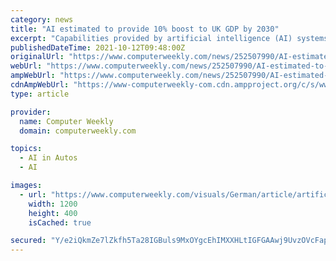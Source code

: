 ```yaml
---
category: news
title: "AI estimated to provide 10% boost to UK GDP by 2030"
excerpt: "Capabilities provided by artificial intelligence (AI) systems and related technologies such as robots and driverless vehicles could provide a 10% boost to the UK economy by 2030, but there are ..."
publishedDateTime: 2021-10-12T09:48:00Z
originalUrl: "https://www.computerweekly.com/news/252507990/AI-estimated-to-provide-10-boost-to-UK-GDP-by-2030"
webUrl: "https://www.computerweekly.com/news/252507990/AI-estimated-to-provide-10-boost-to-UK-GDP-by-2030"
ampWebUrl: "https://www.computerweekly.com/news/252507990/AI-estimated-to-provide-10-boost-to-UK-GDP-by-2030?amp=1"
cdnAmpWebUrl: "https://www-computerweekly-com.cdn.ampproject.org/c/s/www.computerweekly.com/news/252507990/AI-estimated-to-provide-10-boost-to-UK-GDP-by-2030?amp=1"
type: article

provider:
  name: Computer Weekly
  domain: computerweekly.com

topics:
  - AI in Autos
  - AI

images:
  - url: "https://www.computerweekly.com/visuals/German/article/artificial-intelligence-brain-adobe.jpg"
    width: 1200
    height: 400
    isCached: true

secured: "Y/e2iQkmZe7lZkfh5Ta28IGBuls9MxOYgcEhIMXXHLtIGFGAAwj9UvzOVcFapAjlTPULW6ecJG3okzCbuTlbJUVHCZgBNhVWPwzlCAOSTESVZ4/5q4xXxWLnwGG4w4y+urXH5iS0e3lNaStgVaGld9lRPoLrW4eECF5ZO84P2Eg//3j48+jIgBfaBckUey5lpioqbo22QXZ/8EkEbgpUr5yj9CwhvMOk4ak585TvExNRb4L+SxN+MLRuoV1gGGhyDxQlxtnZL2AhCdLdbPGfHyHyrEBXSFhWwFNM6+nHX8Y2CaW4a7Pj0ZEGLmbhFe5ugqILphFAKrQrPMkbGp29006U7Y0ibQDlMqweahM6OAE=;2oG4xJc/LEaZ4XDdJJ6Ayw=="
---
```


